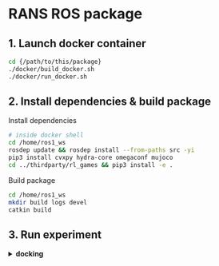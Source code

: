 # RANS ROS package

## 1. Launch docker container
```bash
cd {/path/to/this/package}
./docker/build_docker.sh
./docker/run_docker.sh
```

## 2. Install dependencies & build package

Install dependencies
```bash
# inside docker shell
cd /home/ros1_ws
rosdep update && rosdep install --from-paths src -yi
pip3 install cvxpy hydra-core omegaconf mujoco
cd ../thirdparty/rl_games && pip3 install -e .
```

Build package
```bash
cd /home/ros1_ws
mkdir build logs devel
catkin build
```

## 3. Run experiment

<details><summary><b>docking</b></summary>

download weight
```bash
cd /home/ros1_ws/src/rans_ros
wget --no-check-certificate 'https://drive.google.com/uc?export=download&id=1M_zCYP5VczzJq0TZ1VaAcsgRxW2v_Wcf' -O runs.zip
unzip runs.zip && rm runs.zip
```
run command
```bash
rosrun rans_ros run_ros.py task=MFP_eval/MFP2D_CloseProximityDock_perturbed \
train=MFP/MFP2D_PPOmulti_dict_MLP_dock hl_task=CloseProximityDock \
checkpoint=/home/ros1_ws/src/rans_ros/runs/MFP2D_perturbed/nn/last_MFP2D_perturbed_ep_2000_rew__126.402306_.pth
```
</details>